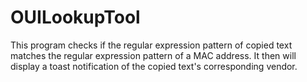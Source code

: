# OUILookupTool
This program checks if the regular expression pattern of copied text matches the regular expression pattern of a MAC address. It then will display a toast notification of the copied text's corresponding vendor.
